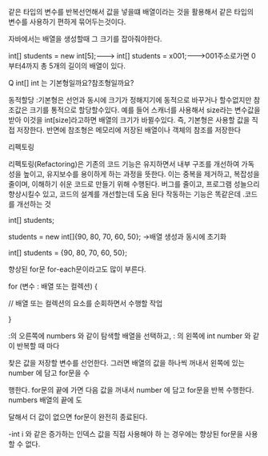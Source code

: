 같은 타입의 변수를 반복선언해서 값을 넣을떄  배열이라는 것을 활용해서 같은 타입의 변수를 사용하기 편하게 묶어두는것이다.

자바에서는 배열을 생성할때 그 크기를 잡아줘야한다.

int[] students = new int[5];---> int[] students = x001;--->001주소로가면 0부터4까지 총 5개의 길이의 배열이 있다.

Q int[] int 는 기본형일까요?참조형일까요?

동적할당 :기본형은 선언과 동시에 크기가 정해지기에 동적으로 바꾸거나 할수없지만 참조값은 크기를 통적으로 할당할수있다.
예를 들어 스캐너를 사용해서 size라는 변수값을 받아 이것을 int[size]라고하면 배열의 크기가 바뀔수있다. 
즉, 기본형은 사용할 값을 직접 저장한다. 반면에 참조형은 메모리에 저장된 배열이나 객체의 참조를 저장한다

리펙토링

리펙토링(Refactoring)은 기존의 코드 기능은 유지하면서 내부 구조를 개선하여 가독성을 높이고, 유지보수를
용이하게 하는 과정을 뜻한다. 
이는 중복을 제거하고, 복잡성을 줄이며, 이해하기 쉬운 코드로 만들기 위해 수행된다. 버그를 줄이고, 프로그램 성늘으리 향상시킬수 있고, 코드의 설계를 개선할는데 도움 된다 작동하는 기능은 똑같은데 .코드를 개선하는 것

int[] students;

 students = new int[]{90, 80, 70, 60, 50}; ->배열 생성과 동시에 초기화
 
int[] students = {90, 80, 70, 60, 50};

향상된 for문
 for-each문이라고도 많이 부른다.
 
 for (변수 : 배열 또는 컬렉션) {
 
 // 배열 또는 컬렉션의 요소를 순회하면서 수행할 작업
 
} 

:의 오른쪽에 numbers 와 같이 탐색할 배열을 선택하고, : 의 왼쪽에 int number 와 같이 반복할 때 마다

찾은 값을 저장할 변수를 선언한다. 그러면 배열의 값을 하나씩 꺼내서 왼쪽에 있는 number 에 담고 for문을 수

행한다. for문의 끝에 가면 다음 값을 꺼내서 number 에 담고 for문을 반복 수행한다. numbers 배열의 끝에 도

달해서 더 값이 없으면 for문이 완전히 종료된다.

-int i 와 같은 증가하는 인덱스 값을 직접 사용해야 하
는 경우에는 향상된 for문을 사용할 수 없다.
